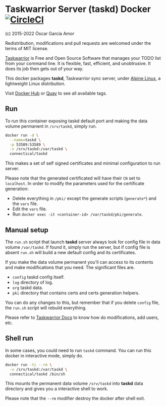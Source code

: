 # Taskwarrior Server (taskd) Docker [![CircleCI](https://circleci.com/gh/ogarcia/docker-taskd.svg?style=svg)](https://circleci.com/gh/ogarcia/docker-taskd)

(c) 2015-2022 Óscar García Amor

Redistribution, modifications and pull requests are welcomed under the terms
of MIT license.

[Taskwarrior][1] is Free and Open Source Software that manages your TODO
list from your command line. It is flexible, fast, efficient, and
unobtrusive. It does its job then gets out of your way.

This docker packages **taskd**, Taskwarrior sync server, under [Alpine
Linux][2], a lightweight Linux distribution.

Visit [Docker Hub][3] or [Quay][4] to see all available tags.

[1]: https://www.taskwarrior.org/
[2]: https://alpinelinux.org/
[3]: https://hub.docker.com/r/connectical/taskd/
[4]: https://quay.io/repository/connectical/taskd/

## Run

To run this container exposing taskd default port and making the data volume
permanent in `/srv/taskd`, simply run.

```sh
docker run -d \
  --name=taskd \
  -p 53589:53589 \
  -v /srv/taskd:/var/taskd \
  connectical/taskd
```

This makes a set of self signed certificates and minimal configuration to
run server.

Please note that the generated certificated will have their `CN` set to `localhost`. In order to modify the parameters used for the certificate generation:
- Delete everything in `/pki/` except the generate scripts (`generate*`) and the `vars` file.
- Edit the `vars` file.
- Run `docker exec -it <container-id> /var/taskd/pki/generate`.

## Manual setup

The `run.sh` script that launch **taskd** server always look for config file
in data volume `/var/taskd`. If found it, simply run the server, but if
config file is absent `run.sh` will build a new default config and its
certificates.

If you make the data volume permanent you'll can access to its contents and
make modifications that you need. The significant files are.

* `config` taskd config itself.
* `log` directory of log.
* `org` taskd data.
* `pki` directory that contains certs and certs generation helpers.

You can do any changes to this, but remember that if you delete `config`
file, the `run.sh` script will rebuild everything.

Please refer to [Taskwarrior Docs][5] to know how do modifications, add
users, etc.

[5]: https://taskwarrior.org/docs/

## Shell run

In some cases, you could need to run `taskd` command. You can run this
docker in interactive mode, simply do.

```sh
docker run -ti --rm \
  -v /srv/taskd:/var/taskd \
  connectical/taskd /bin/sh
```

This mounts the permanent data volume `/srv/taskd` into **taskd** data
directory and gives you a interactive shell to work.

Please note that the `--rm` modifier destroy the docker after shell exit.

